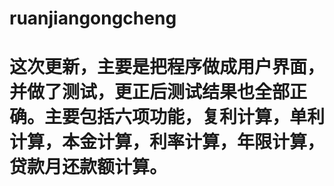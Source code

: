# ruanjiangongcheng

# 这次更新，主要是把程序做成用户界面，并做了测试，更正后测试结果也全部正确。主要包括六项功能，复利计算，单利计算，本金计算，利率计算，年限计算，贷款月还款额计算。
